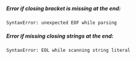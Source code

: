 ##### Error if closing bracket is missing at the end:

    SyntaxError: unexpected EOF while parsing

##### Error if missing closing strings at the end:

    SyntaxError: EOL while scanning string literal
